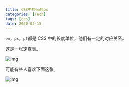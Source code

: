 ```yaml
---
title: CSS中的em和px
categories: [Tech]
tags: [css]
date: 2020-02-15
---
```


`em`，`px`，`pt`都是 CSS 中的长度单位，他们有一定的对应关系。

<!-- more -->

这是一张速查表。

![img](https://tobyqin.github.io/img/2020-02/font-size-conversion-chart.png)

可能有些人喜欢下面这张。

![img](https://tobyqin.github.io/img/2020-02/3e027707-9ebb-4d3c-8c06-ef9f7504d3ab.png)

